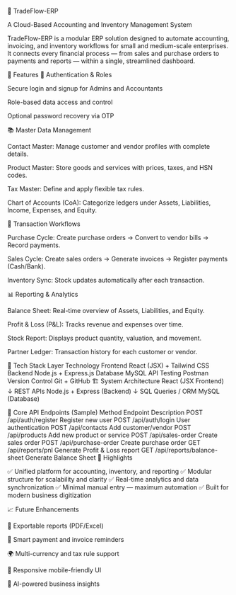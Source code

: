 🧾 TradeFlow-ERP

A Cloud-Based Accounting and Inventory Management System

TradeFlow-ERP is a modular ERP solution designed to automate accounting, invoicing, and inventory workflows for small and medium-scale enterprises.
It connects every financial process — from sales and purchase orders to payments and reports — within a single, streamlined dashboard.

🚀 Features
🔐 Authentication & Roles

Secure login and signup for Admins and Accountants

Role-based data access and control

Optional password recovery via OTP

📚 Master Data Management

Contact Master: Manage customer and vendor profiles with complete details.

Product Master: Store goods and services with prices, taxes, and HSN codes.

Tax Master: Define and apply flexible tax rules.

Chart of Accounts (CoA): Categorize ledgers under Assets, Liabilities, Income, Expenses, and Equity.

💼 Transaction Workflows

Purchase Cycle: Create purchase orders → Convert to vendor bills → Record payments.

Sales Cycle: Create sales orders → Generate invoices → Register payments (Cash/Bank).

Inventory Sync: Stock updates automatically after each transaction.

📊 Reporting & Analytics

Balance Sheet: Real-time overview of Assets, Liabilities, and Equity.

Profit & Loss (P&L): Tracks revenue and expenses over time.

Stock Report: Displays product quantity, valuation, and movement.

Partner Ledger: Transaction history for each customer or vendor.

🧠 Tech Stack
Layer	Technology
Frontend	React (JSX) + Tailwind CSS
Backend	Node.js + Express.js
Database	MySQL
API Testing	Postman
Version Control	Git + GitHub
🏗️ System Architecture
React (JSX Frontend)
        ↓ REST APIs
Node.js + Express (Backend)
        ↓ SQL Queries / ORM
MySQL (Database)

📡 Core API Endpoints (Sample)
Method	Endpoint	Description
POST	/api/auth/register	Register new user
POST	/api/auth/login	User authentication
POST	/api/contacts	Add customer/vendor
POST	/api/products	Add new product or service
POST	/api/sales-order	Create sales order
POST	/api/purchase-order	Create purchase order
GET	/api/reports/pnl	Generate Profit & Loss report
GET	/api/reports/balance-sheet	Generate Balance Sheet
🌟 Highlights

✅ Unified platform for accounting, inventory, and reporting
✅ Modular structure for scalability and clarity
✅ Real-time analytics and data synchronization
✅ Minimal manual entry — maximum automation
✅ Built for modern business digitization

📈 Future Enhancements

🧾 Exportable reports (PDF/Excel)

🔔 Smart payment and invoice reminders

🌍 Multi-currency and tax rule support

📱 Responsive mobile-friendly UI

🧠 AI-powered business insights
